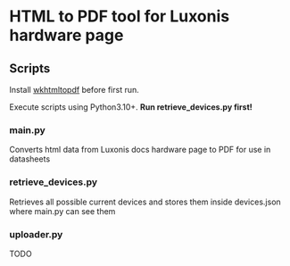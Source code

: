 # HTML to PDF tool for Luxonis hardware page

## Scripts
Install [wkhtmltopdf](https://wkhtmltopdf.org/downloads.html) before first run.


Execute scripts using Python3.10+.
**Run retrieve_devices.py first!**

### main.py
Converts html data from Luxonis docs hardware page to PDF for use in datasheets

### retrieve_devices.py
Retrieves all possible current devices and stores them inside devices.json where main.py can see them

### uploader.py
TODO